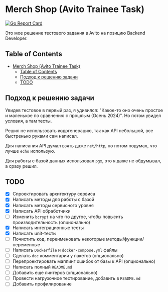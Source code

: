 # Merch Shop (Avito Trainee Task)

[![Go Report Card](https://goreportcard.com/badge/github.com/0x0FACED/merch-shop)](https://goreportcard.com/report/github.com/0x0FACED/merch-shop)


Это мое решение тестового задания в Avito на позицию Backend Developer.

## Table of Contents

- [Merch Shop (Avito Trainee Task)](#merch-shop-avito-trainee-task)
	- [Table of Contents](#table-of-contents)
	- [Подход к решению задачи](#подход-к-решению-задачи)
	- [TODO](#todo)

## Подход к решению задачи

Увидев тестовое в первый раз, я удивился: "Какое-то оно очень простое и маленькое по сравнению с прошлым (Осень 2024)". Но потом увидел условия, а там тесты.

Решил не использовать кодогенерацию, так как API небольшой, все быстренько руками сам написал. 

Для написания API думал взять даже `net/http`, но потом подумал, что лучше `echo` использую. 

Для работы с базой данных использовал `pgx`, это я даже не обдумывал, а сразу решил.

## TODO

- [x] Спроектировать архитектуру сервиса
- [x] Написать методы для работы с базой
- [x] Написать методы сервисного уровня
- [x] Написать API обработчики
- [ ] Изменить `bcrypt` на что-то другое, чтобы повысить производительность (опционально)
- [x] Написать интеграционные тесты
- [x] Написать unit-тесты
- [ ] Почистить код, переименовать некоторые методы/функции/переменные
- [ ] Написать `Dockerfile` и `docker-compose.yml` файлы
- [ ] Сделать `doc` комментарии у пакетов (опционально)
- [ ] Перепроектировать маппинг ошибок от базы к API (опционально)
- [ ] Написать полный `README.md`
- [ ] Добавить еще линтеров (опционально)
- [ ] Провести нагрузочное тестирование, добавить в `README.md`
- [ ] Добавить профилирование
